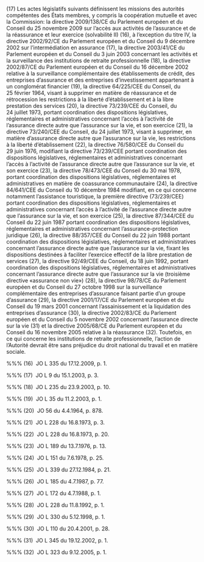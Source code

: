 (17) Les actes législatifs suivants définissent les missions des autorités compétentes des États membres, y compris la coopération mutuelle et avec la Commission: la directive 2009/138/CE du Parlement européen et du Conseil du 25 novembre 2009 sur l’accès aux activités de l’assurance et de la réassurance et leur exercice (solvabilité II) (16), à l’exception du titre IV, la directive 2002/92/CE du Parlement européen et du Conseil du 9 décembre 2002 sur l’intermédiation en assurance (17), la directive 2003/41/CE du Parlement européen et du Conseil du 3 juin 2003 concernant les activités et la surveillance des institutions de retraite professionnelle (18), la directive 2002/87/CE du Parlement européen et du Conseil du 16 décembre 2002 relative à la surveillance complémentaire des établissements de crédit, des entreprises d’assurance et des entreprises d’investissement appartenant à un conglomérat financier (19), la directive 64/225/CEE du Conseil, du 25 février 1964, visant à supprimer en matière de réassurance et de rétrocession les restrictions à la liberté d’établissement et à la libre prestation des services (20), la directive 73/239/CEE du Conseil, du 24 juillet 1973, portant coordination des dispositions législatives, réglementaires et administratives concernant l’accès à l’activité de l’assurance directe autre que l’assurance sur la vie, et son exercice (21), la directive 73/240/CEE du Conseil, du 24 juillet 1973, visant à supprimer, en matière d’assurance directe autre que l’assurance sur la vie, les restrictions à la liberté d’établissement (22), la directive 76/580/CEE du Conseil du 29 juin 1976, modifiant la directive 73/239/CEE portant coordination des dispositions législatives, réglementaires et administratives concernant l’accès à l’activité de l’assurance directe autre que l’assurance sur la vie, et son exercice (23), la directive 78/473/CEE du Conseil du 30 mai 1978, portant coordination des dispositions législatives, réglementaires et administratives en matière de coassurance communautaire (24), la directive 84/641/CEE du Conseil du 10 décembre 1984 modifiant, en ce qui concerne notamment l’assistance touristique, la première directive (73/239/CEE) portant coordination des dispositions législatives, réglementaires et administratives concernant l’accès à l’activité de l’assurance directe autre que l’assurance sur la vie, et son exercice (25), la directive 87/344/CEE du Conseil du 22 juin 1987 portant coordination des dispositions législatives, réglementaires et administratives concernant l’assurance-protection juridique (26), la directive 88/357/CEE du Conseil du 22 juin 1988 portant coordination des dispositions législatives, réglementaires et administratives concernant l’assurance directe autre que l’assurance sur la vie, fixant les dispositions destinées à faciliter l’exercice effectif de la libre prestation de services (27), la directive 92/49/CEE du Conseil, du 18 juin 1992, portant coordination des dispositions législatives, réglementaires et administratives concernant l’assurance directe autre que l’assurance sur la vie (troisième directive «assurance non vie») (28), la directive 98/78/CE du Parlement européen et du Conseil du 27 octobre 1998 sur la surveillance complémentaire des entreprises d’assurance faisant partie d’un groupe d’assurance (29), la directive 2001/17/CE du Parlement européen et du Conseil du 19 mars 2001 concernant l’assainissement et la liquidation des entreprises d’assurance (30), la directive 2002/83/CE du Parlement européen et du Conseil du 5 novembre 2002 concernant l’assurance directe sur la vie (31) et la directive 2005/68/CE du Parlement européen et du Conseil du 16 novembre 2005 relative à la réassurance (32). Toutefois, en ce qui concerne les institutions de retraite professionnelle, l’action de l’Autorité devrait être sans préjudice du droit national du travail et en matière sociale.

%%% (16)  JO L 335 du 17.12.2009, p. 1.

%%% (17)  JO L 9 du 15.1.2003, p. 3.

%%% (18)  JO L 235 du 23.9.2003, p. 10.

%%% (19)  JO L 35 du 11.2.2003, p. 1.

%%% (20)  JO 56 du 4.4.1964, p. 878.

%%% (21)  JO L 228 du 16.8.1973, p. 3.

%%% (22)  JO L 228 du 16.8.1973, p. 20.

%%% (23)  JO L 189 du 13.7.1976, p. 13.

%%% (24)  JO L 151 du 7.6.1978, p. 25.

%%% (25)  JO L 339 du 27.12.1984, p. 21.

%%% (26)  JO L 185 du 4.7.1987, p. 77.

%%% (27)  JO L 172 du 4.7.1988, p. 1.

%%% (28)  JO L 228 du 11.8.1992, p. 1.

%%% (29)  JO L 330 du 5.12.1998, p. 1.

%%% (30)  JO L 110 du 20.4.2001, p. 28.

%%% (31)  JO L 345 du 19.12.2002, p. 1.

%%% (32)  JO L 323 du 9.12.2005, p. 1.